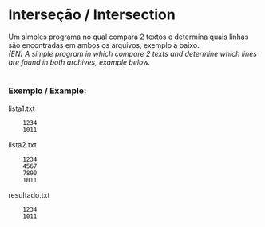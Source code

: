 # Interseção / Intersection
Um simples programa no qual compara 2 textos e determina quais linhas são encontradas em ambos os arquivos, exemplo a baixo.  
*(EN) A simple program in which compare 2 texts and determine which lines are found in both archives, example below.*  
# 
### Exemplo / Example:

lista1.txt
~~~
    1234
    1011
~~~

lista2.txt
~~~
    1234
    4567
    7890
    1011
~~~

resultado.txt
~~~
    1234
    1011
~~~
